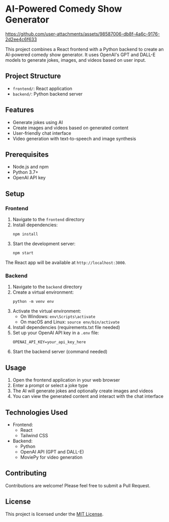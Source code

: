 
# AI-Powered Comedy Show Generator


https://github.com/user-attachments/assets/98587006-db8f-4a6c-9176-2d2ee4c6f633


This project combines a React frontend with a Python backend to create an AI-powered comedy show generator. It uses OpenAI's GPT and DALL-E models to generate jokes, images, and videos based on user input.

## Project Structure

- `frontend/`: React application
- `backend/`: Python backend server

## Features

- Generate jokes using AI
- Create images and videos based on generated content
- User-friendly chat interface
- Video generation with text-to-speech and image synthesis

## Prerequisites

- Node.js and npm
- Python 3.7+
- OpenAI API key

## Setup

### Frontend

1. Navigate to the `frontend` directory
2. Install dependencies:
   ```
   npm install
   ```
3. Start the development server:
   ```
   npm start
   ```

The React app will be available at `http://localhost:3000`.

### Backend

1. Navigate to the `backend` directory
2. Create a virtual environment:
   ```
   python -m venv env
   ```
3. Activate the virtual environment:
   - On Windows: `env\Scripts\activate`
   - On macOS and Linux: `source env/bin/activate`
4. Install dependencies (requirements.txt file needed)
5. Set up your OpenAI API key in a `.env` file:
   ```
   OPENAI_API_KEY=your_api_key_here
   ```
6. Start the backend server (command needed)

## Usage

1. Open the frontend application in your web browser
2. Enter a prompt or select a joke type
3. The AI will generate jokes and optionally create images and videos
4. You can view the generated content and interact with the chat interface

## Technologies Used

- Frontend:
  - React
  - Tailwind CSS
- Backend:
  - Python
  - OpenAI API (GPT and DALL-E)
  - MoviePy for video generation

## Contributing

Contributions are welcome! Please feel free to submit a Pull Request.

## License

This project is licensed under the [MIT License](LICENSE).
